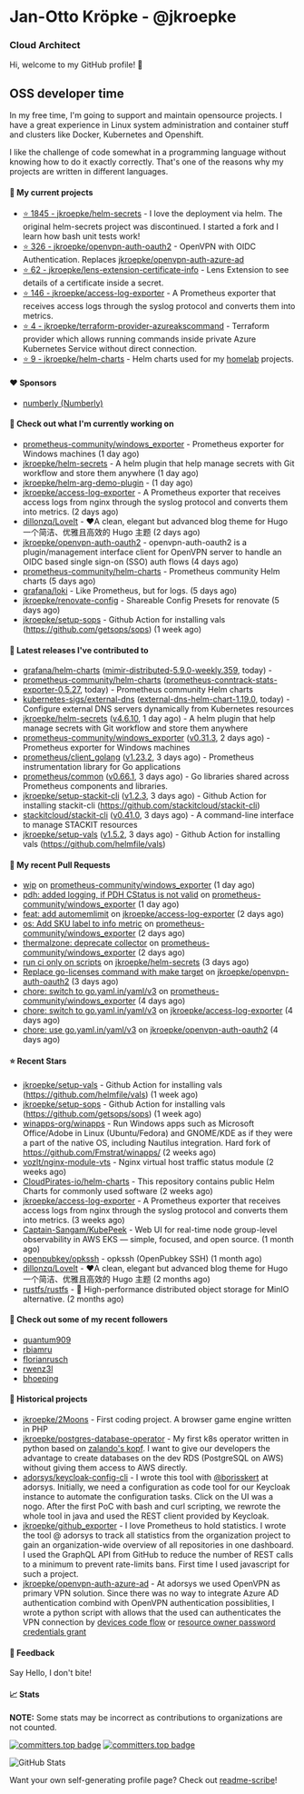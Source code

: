 # Jan-Otto Kröpke - @jkroepke
### Cloud Architect 

Hi, welcome to my GitHub profile! 👋

## OSS developer time
In my free time, I'm going to support and maintain opensource projects. I have a great experience in Linux system administration and container stuff and clusters like Docker, Kubernetes and Openshift.

I like the challenge of code somewhat in a programming language without knowing how to do it exactly correctly. That's one of the reasons why my projects are written in different languages.

#### 🌱 My current projects
- [⭐️ 1845 - jkroepke/helm-secrets](https://github.com/jkroepke/helm-secrets) - I love the deployment via helm. The original helm-secrets project was discontinued. I started a fork and I learn how bash unit tests work!
- [⭐️ 326 - jkroepke/openvpn-auth-oauth2](https://github.com/jkroepke/openvpn-auth-oauth2) - OpenVPN with OIDC Authentication. Replaces  [jkroepke/openvpn-auth-azure-ad](https://github.com/jkroepke/openvpn-auth-azure-ad) 
- [⭐️ 62 - jkroepke/lens-extension-certificate-info](https://github.com/jkroepke/lens-extension-certificate-info) - Lens Extension to see details of a certificate inside a secret.
- [⭐️ 146 - jkroepke/access-log-exporter](https://github.com/jkroepke/access-log-exporter) - A Prometheus exporter that receives access logs through the syslog protocol and converts them into metrics.
- [⭐️ 4 - jkroepke/terraform-provider-azureakscommand](https://github.com/jkroepke/terraform-provider-azureakscommand) - Terraform provider which allows running commands inside private Azure Kubernetes Service without direct connection.
- [⭐️ 9 - jkroepke/helm-charts](https://github.com/jkroepke/helm-charts) - Helm charts used for my [homelab](https://github.com/jkroepke/homelab) projects.

#### ❤️ Sponsors

- [numberly (Numberly)](https://github.com/numberly)


#### 👷 Check out what I'm currently working on

- [prometheus-community/windows_exporter](https://github.com/prometheus-community/windows_exporter) - Prometheus exporter for Windows machines (1 day ago)
- [jkroepke/helm-secrets](https://github.com/jkroepke/helm-secrets) - A helm plugin that help manage secrets with Git workflow and store them anywhere (1 day ago)
- [jkroepke/helm-arg-demo-plugin](https://github.com/jkroepke/helm-arg-demo-plugin) -  (1 day ago)
- [jkroepke/access-log-exporter](https://github.com/jkroepke/access-log-exporter) - A Prometheus exporter that receives access logs from nginx through the syslog protocol and converts them into metrics. (2 days ago)
- [dillonzq/LoveIt](https://github.com/dillonzq/LoveIt) - ❤️A clean, elegant but advanced blog theme for Hugo 一个简洁、优雅且高效的 Hugo 主题 (2 days ago)
- [jkroepke/openvpn-auth-oauth2](https://github.com/jkroepke/openvpn-auth-oauth2) - openvpn-auth-oauth2 is a plugin/management interface client for OpenVPN server to handle an OIDC based single sign-on (SSO) auth flows (4 days ago)
- [prometheus-community/helm-charts](https://github.com/prometheus-community/helm-charts) - Prometheus community Helm charts (5 days ago)
- [grafana/loki](https://github.com/grafana/loki) - Like Prometheus, but for logs. (5 days ago)
- [jkroepke/renovate-config](https://github.com/jkroepke/renovate-config) - Shareable Config Presets for renovate (5 days ago)
- [jkroepke/setup-sops](https://github.com/jkroepke/setup-sops) - Github Action for installing vals (https://github.com/getsops/sops) (1 week ago)

#### 🔭 Latest releases I've contributed to

- [grafana/helm-charts](https://github.com/grafana/helm-charts) ([mimir-distributed-5.9.0-weekly.359](https://github.com/grafana/helm-charts/releases/tag/mimir-distributed-5.9.0-weekly.359), today) - 
- [prometheus-community/helm-charts](https://github.com/prometheus-community/helm-charts) ([prometheus-conntrack-stats-exporter-0.5.27](https://github.com/prometheus-community/helm-charts/releases/tag/prometheus-conntrack-stats-exporter-0.5.27), today) - Prometheus community Helm charts
- [kubernetes-sigs/external-dns](https://github.com/kubernetes-sigs/external-dns) ([external-dns-helm-chart-1.19.0](https://github.com/kubernetes-sigs/external-dns/releases/tag/external-dns-helm-chart-1.19.0), today) - Configure external DNS servers dynamically from Kubernetes resources
- [jkroepke/helm-secrets](https://github.com/jkroepke/helm-secrets) ([v4.6.10](https://github.com/jkroepke/helm-secrets/releases/tag/v4.6.10), 1 day ago) - A helm plugin that help manage secrets with Git workflow and store them anywhere
- [prometheus-community/windows_exporter](https://github.com/prometheus-community/windows_exporter) ([v0.31.3](https://github.com/prometheus-community/windows_exporter/releases/tag/v0.31.3), 2 days ago) - Prometheus exporter for Windows machines
- [prometheus/client_golang](https://github.com/prometheus/client_golang) ([v1.23.2](https://github.com/prometheus/client_golang/releases/tag/v1.23.2), 3 days ago) - Prometheus instrumentation library for Go applications
- [prometheus/common](https://github.com/prometheus/common) ([v0.66.1](https://github.com/prometheus/common/releases/tag/v0.66.1), 3 days ago) - Go libraries shared across Prometheus components and libraries.
- [jkroepke/setup-stackit-cli](https://github.com/jkroepke/setup-stackit-cli) ([v1.2.3](https://github.com/jkroepke/setup-stackit-cli/releases/tag/v1.2.3), 3 days ago) - Github Action for installing stackit-cli (https://github.com/stackitcloud/stackit-cli)
- [stackitcloud/stackit-cli](https://github.com/stackitcloud/stackit-cli) ([v0.41.0](https://github.com/stackitcloud/stackit-cli/releases/tag/v0.41.0), 3 days ago) - A command-line interface to manage STACKIT resources
- [jkroepke/setup-vals](https://github.com/jkroepke/setup-vals) ([v1.5.2](https://github.com/jkroepke/setup-vals/releases/tag/v1.5.2), 3 days ago) - Github Action for installing vals (https://github.com/helmfile/vals)

#### 🔨 My recent Pull Requests

- [wip](https://github.com/prometheus-community/windows_exporter/pull/2204) on [prometheus-community/windows_exporter](https://github.com/prometheus-community/windows_exporter) (1 day ago)
- [pdh: added logging, if PDH CStatus is not valid](https://github.com/prometheus-community/windows_exporter/pull/2203) on [prometheus-community/windows_exporter](https://github.com/prometheus-community/windows_exporter) (1 day ago)
- [feat: add automemlimit](https://github.com/jkroepke/access-log-exporter/pull/46) on [jkroepke/access-log-exporter](https://github.com/jkroepke/access-log-exporter) (2 days ago)
- [os: Add SKU label to info metric](https://github.com/prometheus-community/windows_exporter/pull/2202) on [prometheus-community/windows_exporter](https://github.com/prometheus-community/windows_exporter) (2 days ago)
- [thermalzone: deprecate collector](https://github.com/prometheus-community/windows_exporter/pull/2201) on [prometheus-community/windows_exporter](https://github.com/prometheus-community/windows_exporter) (2 days ago)
- [run ci only on scripts](https://github.com/jkroepke/helm-secrets/pull/596) on [jkroepke/helm-secrets](https://github.com/jkroepke/helm-secrets) (3 days ago)
- [Replace go-licenses command with make target](https://github.com/jkroepke/openvpn-auth-oauth2/pull/600) on [jkroepke/openvpn-auth-oauth2](https://github.com/jkroepke/openvpn-auth-oauth2) (3 days ago)
- [chore: switch to go.yaml.in/yaml/v3](https://github.com/prometheus-community/windows_exporter/pull/2196) on [prometheus-community/windows_exporter](https://github.com/prometheus-community/windows_exporter) (4 days ago)
- [chore: switch to go.yaml.in/yaml/v3](https://github.com/jkroepke/access-log-exporter/pull/32) on [jkroepke/access-log-exporter](https://github.com/jkroepke/access-log-exporter) (4 days ago)
- [chore: use go.yaml.in/yaml/v3](https://github.com/jkroepke/openvpn-auth-oauth2/pull/595) on [jkroepke/openvpn-auth-oauth2](https://github.com/jkroepke/openvpn-auth-oauth2) (4 days ago)

#### ⭐ Recent Stars

- [jkroepke/setup-vals](https://github.com/jkroepke/setup-vals) - Github Action for installing vals (https://github.com/helmfile/vals) (1 week ago)
- [jkroepke/setup-sops](https://github.com/jkroepke/setup-sops) - Github Action for installing vals (https://github.com/getsops/sops) (1 week ago)
- [winapps-org/winapps](https://github.com/winapps-org/winapps) -  Run Windows apps such as Microsoft Office/Adobe in Linux (Ubuntu/Fedora) and GNOME/KDE as if they were a part of the native OS, including Nautilus integration. Hard fork of https://github.com/Fmstrat/winapps/ (2 weeks ago)
- [vozlt/nginx-module-vts](https://github.com/vozlt/nginx-module-vts) - Nginx virtual host traffic status module (2 weeks ago)
- [CloudPirates-io/helm-charts](https://github.com/CloudPirates-io/helm-charts) - This repository contains public Helm Charts for commonly used software (2 weeks ago)
- [jkroepke/access-log-exporter](https://github.com/jkroepke/access-log-exporter) - A Prometheus exporter that receives access logs from nginx through the syslog protocol and converts them into metrics. (3 weeks ago)
- [Captain-Sangam/KubePeek](https://github.com/Captain-Sangam/KubePeek) - Web UI for real-time node group-level observability in AWS EKS — simple, focused, and open source. (1 month ago)
- [openpubkey/opkssh](https://github.com/openpubkey/opkssh) - opkssh (OpenPubkey SSH) (1 month ago)
- [dillonzq/LoveIt](https://github.com/dillonzq/LoveIt) - ❤️A clean, elegant but advanced blog theme for Hugo 一个简洁、优雅且高效的 Hugo 主题 (2 months ago)
- [rustfs/rustfs](https://github.com/rustfs/rustfs) - 🚀 High-performance distributed object storage for MinIO  alternative. (2 months ago)

#### 👯 Check out some of my recent followers

- [quantum909](https://github.com/quantum909)
- [rbiamru](https://github.com/rbiamru)
- [florianrusch](https://github.com/florianrusch)
- [rwenz3l](https://github.com/rwenz3l)
- [bhoeping](https://github.com/bhoeping)

#### 📜 Historical projects
- [jkroepke/2Moons](https://github.com/jkroepke/2Moons) - First coding project. A browser game engine written in PHP
- [jkroepke/postgres-database-operator](https://github.com/jkroepke/postgres-database-operator) - My first k8s operator written in python based on [zalando's kopf](https://github.com/zalando-incubator/kopf). I want to give our developers the advantage to create databases on the dev RDS (PostgreSQL on AWS) without giving them access to AWS directly.
- [adorsys/keycloak-config-cli](https://github.com/adorsys/keycloak-config-cli) - I wrote this tool with [@borisskert](https://github.com/borisskert) at adorsys. Initially, we need a configuration as code tool for our Keycloak instance to automate the configuration tasks. Click on the UI was a nogo. After the first PoC with bash and curl scripting, we rewrote the whole tool in java and used the REST client provided by Keycloak.
- [jkroepke/github_exporter](https://github.com/jkroepke/github_exporter) - I love Prometheus to hold statistics. I wrote the tool @ adorsys to track all statistics from the organization project to gain an organization-wide overview of all repositories in one dashboard. I used the GraphQL API from GitHub to reduce the number of REST calls to a minimum to prevent rate-limits bans. First time I used javascript for such a project.
- [jkroepke/openvpn-auth-azure-ad](https://github.com/jkroepke/openvpn-auth-azure-ad) - At adorsys we used OpenVPN as primary VPN solution. Since there was no way to integrate Azure AD authentication combind with OpenVPN authentication possiblities, I wrote a python script with allows that the used can authenticates the VPN connection by [devices code flow](https://docs.microsoft.com/en-us/azure/active-directory/develop/v2-oauth2-device-code) or [resource owner password credentials grant](https://docs.microsoft.com/en-us/azure/active-directory/develop/v2-oauth-ropc)

#### 💬 Feedback

Say Hello, I don't bite!

#### 📈 Stats

**NOTE:** Some stats may be incorrect as contributions to organizations
are not counted.

[![committers.top badge](https://user-badge.committers.top/germany/jkroepke.svg)](https://user-badge.committers.top/germany/jkroepke)
[![committers.top badge](https://user-badge.committers.top/germany_public/jkroepke.svg)](https://user-badge.committers.top/germany_public/jkroepke)

![GitHub Stats](https://github-readme-stats.vercel.app/api?username=jkroepke&count_private=false&theme=tokyonight&show_icons=true)

Want your own self-generating profile page? Check out [readme-scribe](https://github.com/muesli/readme-scribe)!
